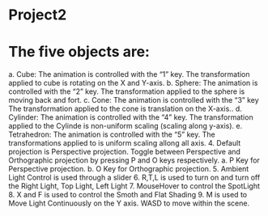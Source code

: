 # Project2
# The five objects are:
a.	Cube: The animation is controlled with the “1” key. The transformation applied to cube is rotating on the X and Y-axis.
b.	Sphere: The animation is controlled with the “2” key. The transformation applied to the sphere is moving back and fort.
c.	Cone: The animation is controlled with the “3” key The transformation applied to the cone is translation on the X-axis..
d.	Cylinder: The animation is controlled with the “4” key. The transformation applied to the Cylinde is non-uniform scaling (scaling along y-axis).
e.	Tetrahedron: The animation is controlled with the “5” key. The transformations applied to  is uniform scaling allong all axis.
4.	Default projection is Perspective projection. Toggle between Perspective and Orthographic projection by pressing P and O keys respectively.
a.	P Key for Perspective projection.
b.	O Key for Orthographic projection.
5.	Ambient Light Control is used through a slider
6.	R,T,L is used to turn on and turn off the Right Light, Top Light, Left Light
7.	MouseHover to control the  SpotLight
8.	X and F is used to control the Smoth and Flat Shading
9.	M is used to Move Light Continuously on the Y axis.
WASD to move within the scene.

